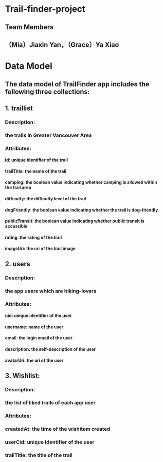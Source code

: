 # Trail-finder-project
## Team Members
## （Mia）Jiaxin Yan，（Grace）Ya Xiao

# Data Model
## The data model of TrailFinder app includes the following three collections:

## 1. traillist
### Description:
### the trails in Greater Vancouver Area

### Attributes:
#### id: unique identifier of the trail

#### trailTitle: the name of the trail

#### camping: the boolean value indicating whether camping is allowed within the trail area

#### difficulty: the difficulty level of the trail

#### dogFriendly: the boolean value indicating whether the trail is dog-friendly

#### publicTransit: the boolean value indicating whether public transit is accessible

#### rating: the rating of the trail

#### imageUri: the uri of the trail image


## 2. users
### Description:
### the app users which are hiking-lovers

### Attributes:
#### uid: unique identifier of the user

#### username: name of the user

#### email: the login email of the user

#### description: the self-description of the user

#### avatarUri: the uri of the user


## 3. Wishlist:
### Description:
### the list of liked trails of each app user

### Attributes:
### createdAt: the time of the wishitem created

### userCid: unique identifier of the user

### trailTitle: the title of the trail
